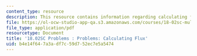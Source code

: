 ```yaml
---
content_type: resource
description: This resource contains information regarding calculating flux.
file: https://ol-ocw-studio-app-qa.s3.amazonaws.com/courses/18-02sc-multivariable-calculus-fall-2010/b4e14f647a3adf7c59d752ec7e5a5474_MIT18_02SC_pb_80_quest.pdf
file_type: application/pdf
resourcetype: Document
title: '18.02SC Problems : Problems: Calculating Flux'
uid: b4e14f64-7a3a-df7c-59d7-52ec7e5a5474
---
```

